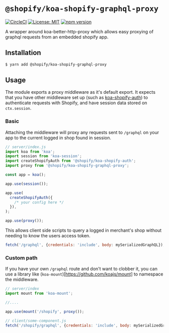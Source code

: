 # `@shopify/koa-shopify-graphql-proxy`

[![CircleCI](https://circleci.com/gh/Shopify/quilt.svg?style=svg&circle-token=8dafbec2d33dcb489dfce1e82ed37c271b26aeba)](https://circleci.com/gh/Shopify/quilt)
[![License: MIT](https://img.shields.io/badge/License-MIT-green.svg)](LICENSE.md) [![npm version](https://badge.fury.io/js/%40shopify%2Fkoa-shopify-graphql-proxy.svg)](https://badge.fury.io/js/%40shopify%2Fkoa-shopify-graphql-proxy)

A wrapper around koa-better-http-proxy which allows easy proxying of graphql requests from an embedded shopify app.

## Installation

```bash
$ yarn add @shopify/koa-shopify-graphql-proxy
```

## Usage

The module exports a proxy middleware as it's default export. It expects that you have other middleware set up (such as [koa-shopify-auth](https://github.com/Shopify/quilt/tree/master/packages/koa-shopify-auth)) to authenticate requests with Shopify, and have session data stored on `ctx.session`.

### Basic

Attaching the middleware will proxy any requests sent to `/graphql` on your app to the current logged in shop found in session.

```javascript
// server/index.js
import koa from 'koa';
import session from 'koa-session';
import createShopifyAuth from '@shopify/koa-shopify-auth';
import proxy from '@shopify/koa-shopify-graphql-proxy';

const app = koa();

app.use(session());

app.use(
  createShopifyAuth({
    /* your config here */
  }),
);

app.use(proxy());
```

This allows client side scripts to query a logged in merchant's shop without needing to know the users access token.

```javascript
fetch('/graphql', {credentials: 'include', body: mySerializedGraphQL});
```

### Custom path

If you have your own `/graphql` route and don't want to clobber it, you can use a library like (`koa-mount`)[https://github.com/koajs/mount] to namespace the middleware.

```javascript
// server/index
import mount from 'koa-mount';

//....

app.use(mount('/shopify', proxy());
```

```javascript
// client/some-component.js
fetch('/shopify/graphql', {credentials: 'include', body: mySerializedGraphQL});
```
